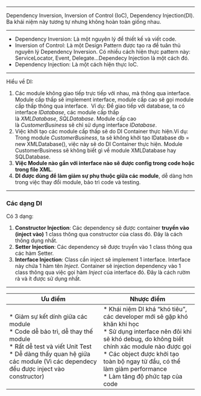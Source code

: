 
---

Dependency Inversion, Inversion of Control (IoC), Dependency Injection(DI). Ba khái niệm này tương tự nhưng không hoàn toàn giống nhau.

---

- Dependency Inversion: Là một nguyên lý để thiết kế và viết code.
- Inversion of Control: Là một Design Pattern được tạo ra để tuân thủ nguyên lý Dependency Inversion. Có nhiều cách hiện thực pattern này: ServiceLocator, Event, Delegate...Dependecy Injection là một cách đó.
- Dependency Injection: Là một cách hiện thực IoC.
---
Hiểu về DI:
1. Các module không giao tiếp trực tiếp với nhau, mà thông qua interface. Module cấp thấp sẽ implement interface, module cấp cao sẽ gọi module cấp thấp thông qua interface.  Ví dụ: Để giao tiếp với database, ta có interface _IDatabase_, các module cấp thấp là _XMLDatabase_, _SQLDatabase_. Module cấp cao là _CustomerBusiness_ sẽ chỉ sử dụng interface _IDatabase_.
2. Việc khởi tạo các module cấp thấp sẽ do DI Container thực hiện.Ví dụ: Trong module _CustomerBusiness_, ta sẽ không khởi tạo IDatabase db = new XMLDatabase(), việc này sẽ do DI Container thực hiện. Module CustomerBusiness sẽ không biết gì về module XMLDatabase hay SQLDatabase.
3.  **Việc Module nào gắn với interface nào sẽ được config trong code hoặc trong file XML**.
4. **DI được dùng để làm giảm sự phụ thuộc giữa các module**, dễ dàng hơn trong việc thay đổi module, bảo trì code và testing.

---
### Các dạng DI

Có 3 dạng:
1. **Constructor Injection**: Các dependency sẽ được container **truyền vào (inject vào)** 1 class thông qua constructor của class đó. Đây là cách thông dụng nhất.
2. **Setter Injection**: Các dependency sẽ được truyền vào 1 class thông qua các hàm Setter.
3. **Interface Injection**: Class cần inject sẽ implement 1 interface. Interface này chứa 1 hàm tên _Inject_. Container sẽ injection dependency vào 1 class thông qua việc gọi hàm _Inject_ của interface đó. Đây là cách rườm rà và ít được sử dụng nhất.
---

| Ưu điểm                                                                                                                                                                                                           | Nhược điểm                                                                                                                                                                                                                                                                                    |
| ----------------------------------------------------------------------------------------------------------------------------------------------------------------------------------------------------------------- | --------------------------------------------------------------------------------------------------------------------------------------------------------------------------------------------------------------------------------------------------------------------------------------------- |
| * Giảm sự kết dính giữa các module  <br>* Code dễ bảo trì, dễ thay thế module  <br>* Rất dễ test và viết Unit Test  <br>* Dễ dàng thấy quan hệ giữa các module (Vì các dependecy đều được inject vào constructor) | * Khái niệm DI khá “khó tiêu”, các developer mới sẽ gặp khó khăn khi học  <br>* Sử dụng interface nên đôi khi sẽ khó debug, do không biết chính xác module nào được gọi  <br>* Các object được khởi tạo toàn bộ ngay từ đầu, có thể làm giảm performance  <br>* Làm tăng độ phức tạp của code |



